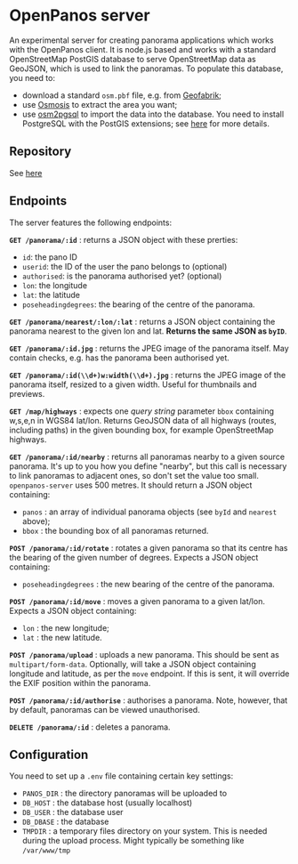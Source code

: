 # OpenPanos server

An experimental server for creating panorama applications which works with the OpenPanos client. It is node.js based and works with a standard OpenStreetMap PostGIS database to serve OpenStreetMap data as GeoJSON, which is used to link the panoramas. To populate this database, you need to:
- download a standard `osm.pbf` file, e.g. from [Geofabrik](https://download.geofabrik.de); 
- use [Osmosis](https://wiki.openstreetmap.org/wiki/Osmosis) to extract the area you want; 
- use [osm2pgsql](https://wiki.openstreetmap.org/wiki/Osm2pgsql) to import the data into the database. You need to install PostgreSQL with the PostGIS extensions; see [here](https://wiki.openstreetmap.org/wiki/PostGIS) for more details.

## Repository

See [here](https://github.com/nickw1/expts)

## Endpoints
The server features the following endpoints:

**`GET /panorama/:id`** : returns a JSON object with these prerties:
- `id`: the pano ID
- `userid`: the ID of the user the pano belongs to (optional)
- `authorised`: is the panorama authorised yet? (optional)
- `lon`: the longitude 
- `lat`: the latitude 
- `poseheadingdegrees`: the bearing of the centre of the panorama.

**`GET /panorama/nearest/:lon/:lat`** : returns a JSON object containing the panorama nearest to the given lon and lat. **Returns the same JSON as `byID`**.

**`GET /panorama/:id.jpg`** : returns the JPEG image of the panorama itself. May contain checks, e.g. has the panorama been authorised yet.

**`GET /panorama/:id(\\d+)w:width(\\d+).jpg`** : returns the JPEG image of the panorama itself, resized to a given width. Useful for thumbnails and previews. 

**`GET /map/highways`** : expects one *query string* parameter `bbox` containing w,s,e,n in WGS84 lat/lon. Returns GeoJSON data of all highways (routes, including paths) in the given bounding box, for example OpenStreetMap highways. 

**`GET /panorama/:id/nearby`** : returns all panoramas nearby to a given source panorama. It's up to you how you define "nearby", but this call is necessary to link panoramas to adjacent ones, so don't set the value too small. `openpanos-server` uses 500 metres. It should return a JSON object containing:
- `panos` : an array of individual panorama objects (see `byId` and `nearest` above);
- `bbox` : the bounding box of all panoramas returned.

**`POST /panorama/:id/rotate`** : rotates a given panorama so that its centre has the bearing of the given number of degrees. Expects a JSON object containing:
- `poseheadingdegrees` : the new bearing of the centre of the panorama.
 
**`POST /panorama/:id/move`** : moves a given panorama to a given lat/lon. Expects a JSON object containing: 
- `lon` : the new longitude;
- `lat` : the new latitude.

**`POST /panorama/upload`** : uploads a new panorama. This should be sent
as `multipart/form-data`. Optionally, will take a JSON object containing longitude and latitude, as per the `move` endpoint. If this is sent, it will override the EXIF position within the panorama.

**`POST /panorama/:id/authorise`** : authorises a panorama. Note, however, that by default, panoramas can be viewed unauthorised.

**`DELETE /panorama/:id`** : deletes a panorama.

## Configuration
You need to set up a `.env` file containing certain key settings: 
- `PANOS_DIR` : the directory panoramas will be uploaded to
- `DB_HOST` : the database host (usually localhost)
- `DB_USER` : the database user
- `DB_DBASE` : the database
- `TMPDIR` : a temporary files directory on your system. This is needed during the upload process. Might typically be something like `/var/www/tmp`

